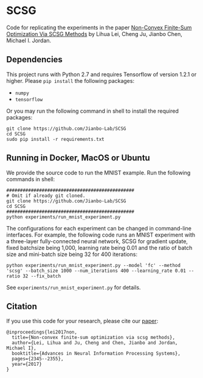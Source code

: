 # SCSG

Code for replicating the experiments in the paper [Non-Convex Finite-Sum Optimization Via SCSG Methods](https://papers.nips.cc/paper/6829-non-convex-finite-sum-optimization-via-scsg-methods.pdf) by Lihua Lei, Cheng Ju, Jianbo Chen, Michael I. Jordan. 

## Dependencies
This project runs with Python 2.7 and requires Tensorflow of version 1.2.1 or higher. Please `pip install` the following packages:
- `numpy`
- `tensorflow`
 
Or you may run the following command in shell to install the required packages:
```shell
git clone https://github.com/Jianbo-Lab/SCSG
cd SCSG
sudo pip install -r requirements.txt
```

## Running in Docker, MacOS or Ubuntu
We provide the source code to run the MNIST example. Run the following commands in shell:

```shell
###############################################
# Omit if already git cloned.
git clone https://github.com/Jianbo-Lab/SCSG
cd SCSG 
############################################### 
python experiments/run_mnist_experiment.py 
```

The configurations for each experiment can be changed in command-line interfaces. For example, the following code runs an MNIST experiment with a three-layer fully-connected neural network, SCSG for gradient update, fixed batchsize being 1,000, learning rate being 0.01 and the ratio of batch size and mini-batch size being 32 for 400 iterations: 

```shell 
python experiments/run_mnist_experiment.py --model 'fc' --method 'scsg' --batch_size 1000 --num_iterations 400 --learning_rate 0.01 --ratio 32 --fix_batch
```

See `experiments/run_mnist_experiment.py` for details. 
## Citation
If you use this code for your research, please cite our [paper](https://papers.nips.cc/paper/6829-non-convex-finite-sum-optimization-via-scsg-methods.pdf):
```
@inproceedings{lei2017non,
  title={Non-convex finite-sum optimization via scsg methods},
  author={Lei, Lihua and Ju, Cheng and Chen, Jianbo and Jordan, Michael I},
  booktitle={Advances in Neural Information Processing Systems},
  pages={2345--2355},
  year={2017}
}
```